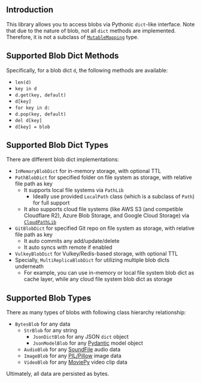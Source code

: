 ## Introduction

This library allows you to access blobs via Pythonic `dict`-like interface.
Note that due to the nature of blob, not all `dict` methods are implemented.
Therefore, it is not a subclass of [`MutableMapping`](https://docs.python.org/3/library/collections.abc.html#collections.abc.MutableMapping) type.

## Supported Blob Dict Methods

Specifically, for a blob dict `d`, the following methods are available:

- `len(d)`
- `key in d`
- `d.get(key, default)`
- `d[key]`
- `for key in d:`
- `d.pop(key, default)`
- `del d[key]`
- `d[key] = blob`

## Supported Blob Dict Types

There are different blob dict implementations:

- `InMemoryBlobDict` for in-memory storage, with optional TTL
- `PathBlobDict` for specified folder on file system as storage, with relative file path as key
  - It supports local file systems via `PathLib`
    - Ideally use provided `LocalPath` class (which is a subclass of `Path`) for full support
  - It also supports cloud file systems (like AWS S3 (and competible Cloudflare R2), Azure Blob Storage, and Google Cloud Storage) via [`CloudPathLib`](https://cloudpathlib.drivendata.org/stable/)
- `GitBlobDict` for specified Git repo on file system as storage, with relative file path as key
  - It auto commits any add/update/delete
  - It auto syncs with remote if enabled
- `VulkeyBlobDict` for Vulkey/Redis-based storage, with optional TTL
- Specially, `MultiReplicaBlobDict` for utilizing multiple blob dicts underneath
  - For example, you can use in-memory or local file system blob dict as cache layer, while any cloud file system blob dict as storage

## Supported Blob Types

There as many types of blobs with following class hierarchy relationship:

- `BytesBlob` for any data
  - `StrBlob` for any string
    - `JsonDictBlob` for any JSON `dict` object
    - `JsonModelBlob` for any [Pydantic](https://docs.pydantic.dev/) model object
  - `AudioBlob` for any [SoundFile](https://github.com/bastibe/python-soundfile) audio data
  - `ImageBlob` for any [PIL/Pillow](https://python-pillow.github.io/) image data
  - `VideoBlob` for any [MoviePy](https://zulko.github.io/moviepy/) video clip data

Ultimately, all data are persisted as bytes.
